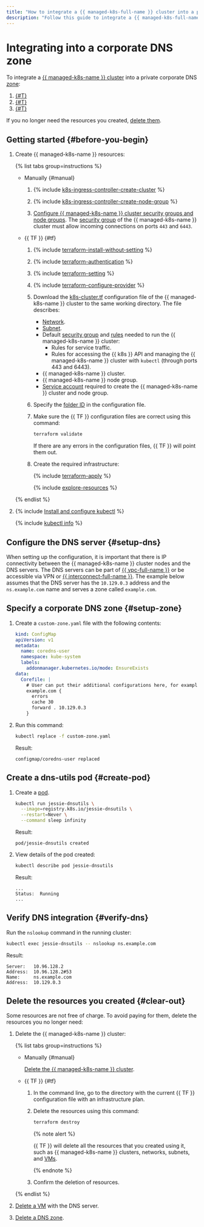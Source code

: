 ```yaml
---
title: "How to integrate a {{ managed-k8s-full-name }} cluster into a private corporate DNS zone"
description: "Follow this guide to integrate a {{ managed-k8s-full-name }} cluster into a private corporate DNS zone."
---
```


# Integrating into a corporate DNS zone

To integrate a [{{ managed-k8s-name }} cluster](../concepts/index.md#kubernetes-cluster) into a private corporate DNS [zone](../../dns/concepts/dns-zone.md):
1. [{#T}](#setup-zone)
1. [{#T}](#create-pod)
1. [{#T}](#verify-dns)

If you no longer need the resources you created, [delete them](#clear-out).

## Getting started {#before-you-begin}

1. Create {{ managed-k8s-name }} resources:

   {% list tabs group=instructions %}

   - Manually {#manual}

      1. {% include [k8s-ingress-controller-create-cluster](../../_includes/application-load-balancer/k8s-ingress-controller-create-cluster.md) %}

      1. {% include [k8s-ingress-controller-create-node-group](../../_includes/application-load-balancer/k8s-ingress-controller-create-node-group.md) %}

      1. [Configure {{ managed-k8s-name }} cluster security groups and node groups](../operations/connect/security-groups.md). The [security group](../../vpc/concepts/security-groups.md) of the {{ managed-k8s-name }} cluster must allow incoming connections on ports `443` and `6443`.

   - {{ TF }} {#tf}

      1. {% include [terraform-install-without-setting](../../_includes/mdb/terraform/install-without-setting.md) %}
      1. {% include [terraform-authentication](../../_includes/mdb/terraform/authentication.md) %}
      1. {% include [terraform-setting](../../_includes/mdb/terraform/setting.md) %}
      1. {% include [terraform-configure-provider](../../_includes/mdb/terraform/configure-provider.md) %}

      1. Download the [k8s-cluster.tf](https://github.com/yandex-cloud/examples/tree/master/tutorials/terraform/managed-kubernetes/k8s-cluster.tf) configuration file of the {{ managed-k8s-name }} cluster to the same working directory. The file describes:
         * [Network](../../vpc/concepts/network.md#network).
         * [Subnet](../../vpc/concepts/network.md#subnet).
         * Default [security group](../../vpc/concepts/security-groups.md) and [rules](../operations/connect/security-groups.md) needed to run the {{ managed-k8s-name }} cluster:
            * Rules for service traffic.
            * Rules for accessing the {{ k8s }} API and managing the {{ managed-k8s-name }} cluster with `kubectl` (through ports 443 and 6443).
         * {{ managed-k8s-name }} cluster.
         * {{ managed-k8s-name }} node group.
         * [Service account](../../iam/concepts/users/service-accounts.md) required to create the {{ managed-k8s-name }} cluster and node group.
      1. Specify the [folder ID](../../resource-manager/operations/folder/get-id.md) in the configuration file.
      1. Make sure the {{ TF }} configuration files are correct using this command:

         ```bash
         terraform validate
         ```

         If there are any errors in the configuration files, {{ TF }} will point them out.
      1. Create the required infrastructure:

         {% include [terraform-apply](../../_includes/mdb/terraform/apply.md) %}

         {% include [explore-resources](../../_includes/mdb/terraform/explore-resources.md) %}

   {% endlist %}

1. {% include [Install and configure kubectl](../../_includes/managed-kubernetes/kubectl-install.md) %}

   {% include [kubectl info](../../_includes/managed-kubernetes/kubectl-info.md) %}

## Configure the DNS server {#setup-dns}

When setting up the configuration, it is important that there is IP connectivity between the {{ managed-k8s-name }} cluster nodes and the DNS servers. The DNS servers can be part of [{{ vpc-full-name }}](../../vpc/) or be accessible via VPN or [{{ interconnect-full-name }}](../../interconnect/index.yaml). The example below assumes that the DNS server has the `10.129.0.3` address and the `ns.example.com` name and serves a zone called `example.com`.

## Specify a corporate DNS zone {#setup-zone}

1. Create a `custom-zone.yaml` file with the following contents:

   ```yaml
   kind: ConfigMap
   apiVersion: v1
   metadata:
     name: coredns-user
     namespace: kube-system
     labels:
       addonmanager.kubernetes.io/mode: EnsureExists
   data:
     Corefile: |
       # User can put their additional configurations here, for example:
       example.com {
         errors
         cache 30
         forward . 10.129.0.3
       }
   ```

1. Run this command:

   ```bash
   kubectl replace -f custom-zone.yaml
   ```

   Result:

   ```text
   configmap/coredns-user replaced
   ```

## Create a dns-utils pod {#create-pod}

1. Create a [pod](../concepts/index.md#pod).

   ```bash
   kubectl run jessie-dnsutils \
     --image=registry.k8s.io/jessie-dnsutils \
     --restart=Never \
     --command sleep infinity
   ```

   Result:

   ```text
   pod/jessie-dnsutils created
   ```

1. View details of the pod created:

   ```bash
   kubectl describe pod jessie-dnsutils
   ```

   Result:

   ```text
   ...
   Status:  Running
   ...
   ```

## Verify DNS integration {#verify-dns}

Run the `nslookup` command in the running cluster:

```bash
kubectl exec jessie-dnsutils -- nslookup ns.example.com
```

Result:

```text
Server:   10.96.128.2
Address:  10.96.128.2#53
Name:     ns.example.com
Address:  10.129.0.3
```

## Delete the resources you created {#clear-out}

Some resources are not free of charge. To avoid paying for them, delete the resources you no longer need:
1. Delete the {{ managed-k8s-name }} cluster:

   {% list tabs group=instructions %}

   - Manually {#manual}

      [Delete the {{ managed-k8s-name }} cluster](../operations/kubernetes-cluster/kubernetes-cluster-delete.md).

   - {{ TF }} {#tf}

      1. In the command line, go to the directory with the current {{ TF }} configuration file with an infrastructure plan.
      1. Delete the resources using this command:

         ```bash
         terraform destroy
         ```

         {% note alert %}

         {{ TF }} will delete all the resources that you created using it, such as {{ managed-k8s-name }} clusters, networks, subnets, and [VMs](../../compute/concepts/vm.md).

         {% endnote %}

      1. Confirm the deletion of resources.

   {% endlist %}

1. [Delete a VM](../../compute/operations/vm-control/vm-delete.md) with the DNS server.
1. [Delete a DNS zone](../../dns/operations/zone-delete.md).